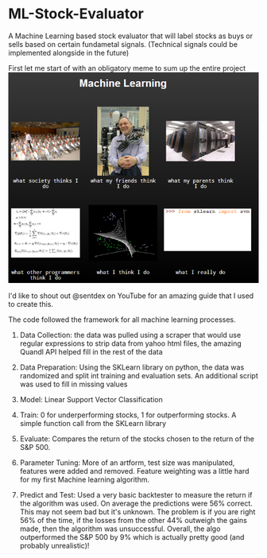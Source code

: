# ML-Stock-Evaluator
A Machine Learning based stock evaluator that will label stocks as buys or sells based on certain fundametal signals. (Technical signals could be implemented alongside in the future) 

First let me start of with an obligatory meme to sum up the entire project
![alt text](https://github.com/aaronalmeida/ML-Stock-Evaluator/blob/master/machineLearning.png)

I'd like to shout out @sentdex on YouTube for an amazing guide that I used to create this.

The code followed the framework for all machine learning processes. 
1. Data Collection: the data was pulled using a scraper that would use regular expressions to strip data from yahoo html files, the amazing Quandl API helped fill in the rest of the data

2. Data Preparation: Using the SKLearn library on python, the data was randomized and split int training and evaluation sets. An additional script was used to fill in missing values

3. Model: Linear Support Vector Classification

4. Train: 0 for underperforming stocks, 1 for outperforming stocks. A simple function call from the SKLearn library 

5. Evaluate: Compares the return of the stocks chosen to the return of the S&P 500.

6. Parameter Tuning: More of an artform, test size was manipulated, features were added and removed. Feature weighting was a little hard for my first Machine learning algorithm.

7. Predict and Test: Used a very basic backtester to measure the return if the algorithm was used. On average the predictions were 56% correct. This may not seem bad but it's unknown. The problem is if you are right 56% of the time, if the losses from the other 44% outweigh the gains made, then the algorithm was unsuccessful. Overall, the algo outperformed the S&P 500 by 9% which is actually pretty good (and probably unrealistic)!
